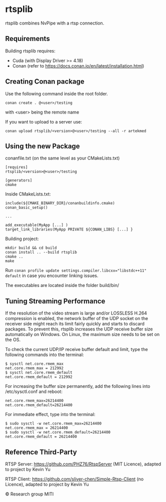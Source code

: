 # rtsplib

rtsplib combines NvPipe with a rtsp connection.

## Requirements

Building rtsplib requires:

- Cuda (with Display Driver >= 4.18)
- Conan (refer to https://docs.conan.io/en/latest/installation.html)

## Creating Conan package

Use the following command inside the root folder.

```
conan create . @<user>/testing

```
with \<user\> being the remote name

If you want to upload to a server use:


```
conan upload rtsplib/<version>@<user>/testing --all -r artekmed

```


## Using the new Package

conanfile.txt (on the same level as your CMakeLists.txt)
```
[requires]
rtsplib/<version>@<user>/testing

[generators]
cmake
```

Inside CMakeLists.txt:
```
include(${CMAKE_BINARY_DIR}/conanbuildinfo.cmake)
conan_basic_setup()

...

add_executable(MyApp [...] )
target_link_libraries(MyApp PRIVATE ${CONAN_LIBS} [...] }

```

Building project:
```
mkdir build && cd build
conan install .. --build rtsplib
cmake ..
make

```

Run ```conan profile update settings.compiler.libcxx="libstdc++11" default``` in case you encounter linking issues.

The executables are located inside the folder build/bin/

## Tuning Streaming Performance

If the resolution of the video stream is large and/or LOSSLESS H.264 compression is enabled, the network buffer of the UDP socket on the receiver side might reach its limit fairly quickly and starts to discard packages.
To prevent this, rtsplib increases the UDP receive buffer size automatically on Windows.
On Linux, the maximum size needs to be set on the OS.

To check the current UDP/IP receive buffer default and limit, type the following commands into the terminal:

```
$ sysctl net.core.rmem_max
net.core.rmem_max = 212992
$ sysctl net.core.rmem_default
net.core.rmem_default = 212992
```

For increasing the buffer size permanently, add the following lines into /etc/sysctl.conf and reboot:

```
net.core.rmem_max=26214400
net.core.rmem_default=26214400
```

For immediate effect, type into the terminal:
```
$ sudo sysctl -w net.core.rmem_max=26214400
net.core.rmem_max = 26214400
$ sudo sysctl -w net.core.rmem_default=26214400
net.core.rmem_default = 26214400
```

## Reference Third-Party

RTSP Server:
https://github.com/PHZ76/RtspServer (MIT Licence), adapted to project by Kevin Yu

RTSP Client:
https://github.com/sliver-chen/Simple-Rtsp-Client (no Licence), adapted to project by Kevin Yu

&copy; Research group MITI
